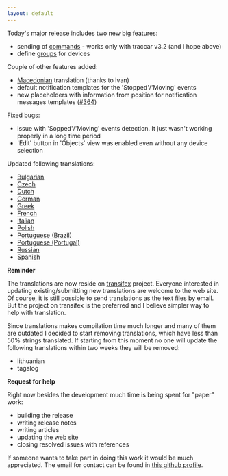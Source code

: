 ```yaml
---
layout: default
---
```


Today's major release includes two new big features:

* sending of [commands](/features/commands.html) - works only with traccar v3.2 (and I hope above)
* define [groups](/features/groups.html) for devices

Couple of other features added:

* [Macedonian](/features/macedonian.html) translation (thanks to Ivan)
* default notification templates for the 'Stopped'/'Moving' events
* new placeholders with information from position for notification messages templates ([#364](https://github.com/vitalidze/traccar-web/issues/364))

Fixed bugs:

* issue with 'Sopped'/'Moving' events detection. It just wasn't working properly in a long time period
* 'Edit' button in 'Objects' view was enabled even without any device selection

Updated following translations:

* [Bulgarian](/features/bulgarian.html)
* [Czech](/features/czech.html)
* [Dutch](/features/dutch.html)
* [German](/features/german.html)
* [Greek](/features/greek.html)
* [French](/features/french.html)
* [Italian](/features/italian.html)
* [Polish](/features/polish.html)
* [Portuguese (Brazil)](/portuguese-brazilian.html)
* [Portuguese (Portugal)](/features/portuguese.html)
* [Russian](/features/russian.html)
* [Spanish](/features/spanish.html)

**Reminder**

The translations are now reside on [transifex](https://www.transifex.com/traccar-web-ui-mod/traccar-web/) project. Everyone interested in updating existing/submitting new translations are welcome to the web site. Of course, it is still possible to send translations as the text files by email. But the project on transifex is the preferred and I believe simpler way to help with translation.

Since translations makes compilation time much longer and many of them are outdated I decided to start removing translations, which have less than 50% strings translated. If starting from this moment no one will update the following translations within two weeks they will be removed:

* lithuanian
* tagalog

**Request for help**

Right now besides the development much time is being spent for "paper" work:

* building the release
* writing release notes
* writing articles
* updating the web site
* closing resolved issues with references

If someone wants to take part in doing this work it would be much appreciated. The email for contact can be found in [this github profile](https://github.com/vitalidze).